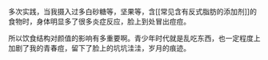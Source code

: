 多次实践，当我摄入过多白砂糖等，坚果等，含[[常见含有反式脂肪的添加剂]]的食物时，身体明显多了很多炎症反应，脸上到处冒出痘痘。

所以饮食结构对颜值的影响有多重要啊。青少年时代就是乱吃东西，也一定程度上加剧了我的青春痘，留下了脸上的坑坑洼洼，岁月的痕迹。